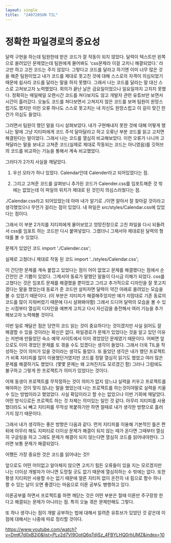 ```yaml
---
layout: single
title:  "240720SUN TIL"
---
```

# 정확한 파일경로의 중요성

달력 구현을 하는데 팀원한테 받은 코드가 잘 작동이 되지 않았다. 달력이 텍스트만 왼쪽으로 쏠려있던 문제였는데 팀원에게 물어봐도 'css문제라 이걸 고치니 해결되었다.' 라고만 하고 고친 코드는 주지 않았다.
그렇다고 코드를 달라고 하기엔 이미 너무 많은 것을 해준 팀원이었고 내가 코드를 제대로 못고친 것에 대해 스스로의 자격이 의심되었기 때문에 쉽사리 코드를 달라는 말을 하지 못했다.
그래서 나는 코드를 달라는 말 대신 스스로 고쳐보고자 노력했었다. 회의가 끝난 날은 금요일이었으나 일요일까지 고치지 못했다. 정확히는 매일매일 오랜시간 코드를 쳐다보지도 않고 개발자 관련 유튜브만 보면서 시간이 흘러갔다. 오늘도 코드를 쳐다보면서 고쳐지지 않은 코드를 보며 팀원이 원망스럽기도 했지만 이런 오류 하나도 스스로 못고치는 내 자신도 원망스럽고 이 길이 맞긴 한건가 의심도 들었다.

그러면서 팀원이 했던 말을 다시 살펴보았다. 내가 구현해내지 못한 것에 대해 어떻게 했냐는 말에 그냥 지티피에게 코드 주석 달아달라고 하고 오류난 부분 코드를 읽고 고치면 해결된다는 말이었다. 
그래서 나는 코드를 열심히 비교해보았다. 이런 오류가 나니까 고쳐달라는 말을 보내고 고쳐준 코드(실제로 제대로 작동되는 코드는 아니였음)를 깃허브의 코드를 비교하는 기능을 통해서 계속 비교했었다.

그러다가 2가지 사실을 깨달았다.

1. 우선 오타가 하나 있었다. Calendar인데 Calender라고 되어있었다는 점. 

2. 그리고 고쳐준 코드를 살펴보니 추가된 코드가 Calender.css를 임포트해준 것 밖에는 없었는데 이 파일의 위치가 제대로 된 것인지 의심스러웠다는 점.

./Calendar.css라고 되어있었는데 아마 내가 알기로 ./이면 알아서 잘 찾아갈 것이라고 생각했었으나 무언가 걸리는 점이 있었다. 내 파일은 src/styles/Calendar.css에 있었다는 점이다. 

그래서 이 부분 2가지를 지티피에게 물어보았고 엉망진창으로 고친 파일을 다시 되돌려서 css를 임포트 하는 코드만 다시 붙여넣었다. 그랬더니 그제서야 제대로된 달력의 형태를 볼 수 있었다.

문제가 있었던 코드
import './Calender.css';

실제로 고쳤더니 제대로 작동 된 코드
import '../styles/Calendar.css';

이 간단한 문제를 계속 붙잡고 있었다는 점이 어이 없었고 문제를 해결했다는 점에서 순간전인 큰 기쁨이 있었다.
그제서야 동료가 말했던 말들이 다시금 이해가 되었다.
css를 고쳤다는 것은 임포트 문제를 해결했을 뿐이었고
그리고 추가적으로 디자인을 잘 못고치겠다는 말을 했었는데
동료가 준 코드만 살피자면 달력이 약간 아래로 쏠려있는 모습을 볼 수 있었기 때문이다. (이 부분은 지티피가 해결해주었지만 얘가 지맘대로 기존 동료의 코드를 많이 지워버렸기 때문에 다시 살펴봐야함)
그래서 드디어 달력의 모습을 볼 수 있는 시점부터 열심히 디자인을 예쁘게 고치고 다시 자신감을 충전해서 여러 기능을 추가해보고자 노력해볼 것이다.

이번 일로 깨달은 점은 당연히 코드 읽는 것이 중요하다!는 것이겠지만 사실 읽어도 잘 해결할 수 있을 것이라는 확신은 없다. 파일경로가 문제가 있었다는 것을 알고 있던 이유는 저번에 만들었던 숙소 예약 사이트에서 이미 겪었었던 문제였기 때문이다. 어쩌면 앞으로도 이미 겪었던 문제를 또 겪을 수도 있겠다는 생각이 들었다. 그래서 더욱 TIL을 작성하는 것이 의미가 있을 것이라는 생각도 들었다. 또 들었던 생각은 내가 했던 프로젝트가 비록 지티피를 많이 이용했던거였지만 코드를 정말 열심히 읽기도 했었고 여러 많은 문제를 해결하기도 했었다. (몇몇 문제는 왜 고쳐진지도 모르겠긴 함) 그러나 그럼에도 불구하고 그렇게 한 프로젝트가 의미가 있었다는 것이다.

어제 동생이 프로젝트를 무작정하는 것이 의미가 없지 않느냐 실력을 키우고 프로젝트를 해야하는 것이 맞지 않냐는 말을 했었는데 나는 프로젝트를 하는것이야말로 실력을 키울 수 있는 방법이라고 했었었다. 사실 확답이라고 할 수는 없었으나 이번 기회에 깨달았다. 어떤 방식으로든 프로젝트 하는 것 자체는 의미있는 일인 것 같다. 아무리 지티피를 사용했더라도 뇌 빼고 지티피를 무작성 복붙하기만 하면 절때로 내가 생각한 방향으로 흘러가지 않기 때문이다.

그래서 내가 생각하는 좋은 방향은 다음과 같다.
먼저 지티피를 이용해 기본적인 틀은 짠 뒤에
아무리 해도 지피티로 더이상 문제가 해결이 되지 않는 때가 온다면 그때부터 열심히 구글링을 하고
그래도 문제가 해결이 되지 않는다면 열심히 코드를 읽어내야한다. 그러면 보통 문제가 해결되었다.

어쨌든 가장 중요한 것은 코드를 읽어내는 것!!

앞으로도 어떤 어이없고 알아채지 않으면 고치기 힘든 오류들이 있을 지는 모르겠지만 나는 더이상 개발자가 아니면 도망칠 곳도 없기 때문에 열심히하는 수 밖에는 없다.
또한 평생 지티피만 사용할 수는 없기 때문에 얼른 지티피 없이 온전히 내 힘으로 함수 하나 짤 수 있는 날이 오면 좋겠다는 마음으로 이론 공부도 병행하고 있다.

이론공부를 하면서 프로젝트를 하면 깨닫는 것은 어떤 부분은 절때 이론만 주구장창 한다고 해결되는 문제가 아니라는 점. 특히 오늘 겪은 문제만해도 그렇다.

또 하나 생각나는 점이 개발 공부하는 법에 대해서 알려준 유튜브가 있었던 것 같은데 이 점에 대해서는 나중에 따로 정리할 것이다.

https://www.youtube.com/watch?v=DmK7d0xB2j0&list=PLv2d7VI9OotQ6qTdjSz_4FBYLHQ0rhUMZ&index=10